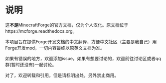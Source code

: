 # 说明
这**不是**MinecraftForge的官方文档，仅为个人汉化。原文档位于https://mcforge.readthedocs.org。

本项目旨在提供Forge开发文档的中文翻译，方便中文社区（主要是我自己）用Forge开发mod，一切内容最终以原英文文档为准。

如果有错误的地方，欢迎添加issue。如果有想要讨论的，欢迎前往讨论区或者qq群(暂时还没有)一起讨论。

对了，欢迎转载和引用，但是请标明出处，另外禁止商用。
